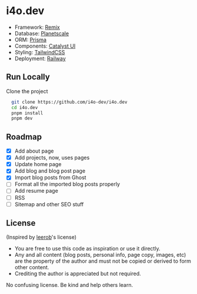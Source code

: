 # i4o.dev

-   Framework: [Remix](https://remix.run/)
-   Database: [Planetscale](https://planetscale.com/)
-   ORM: [Prisma](https://prisma.io/)
-   Components: [Catalyst UI](https://catalyst.i4o.dev/)
-   Styling: [TailwindCSS](https://tailwindcss.com/)
-   Deployment: [Railway](https://railway.app/)

## Run Locally

Clone the project

```bash
  git clone https://github.com/i4o-dev/i4o.dev
  cd i4o.dev
  pnpm install
  pnpm dev
```

## Roadmap

-   [x] Add about page
-   [x] Add projects, now, uses pages
-   [x] Update home page
-   [x] Add blog and blog post page
-   [x] Import blog posts from Ghost
-   [ ] Format all the imported blog posts properly
-   [ ] Add resume page
-   [ ] RSS
-   [ ] Sitemap and other SEO stuff

## License

(Inspired by [leerob](https://github.com/leerob/leerob.io/blob/main/LICENSE.txt)'s license)

-   You are free to use this code as inspiration or use it directly.
-   Any and all content (blog posts, personal info, page copy, images, etc) are the property of the author and must not be copied or derived to form other content.
-   Crediting the author is appreciated but not required.

No confusing license. Be kind and help others learn.
